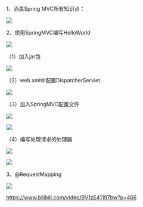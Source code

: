 1、涵盖Spring MVC所有知识点：

![](https://cdn.jsdelivr.net/gh/HelloAllenW/BlogAssets/images/202405161050218.png)

2、使用SpringMVC编写HelloWorld

![](https://cdn.jsdelivr.net/gh/HelloAllenW/BlogAssets/images/202405161051618.png)

（1）加入jar包

![](https://cdn.jsdelivr.net/gh/HelloAllenW/BlogAssets/images/202405161051407.png)

（2）web.xml中配置DispatcherServlet

![](https://cdn.jsdelivr.net/gh/HelloAllenW/BlogAssets/images/202405161051949.png)

（3）加入SpringMVC配置文件

![](https://cdn.jsdelivr.net/gh/HelloAllenW/BlogAssets/images/202405161051907.png)



![](https://cdn.jsdelivr.net/gh/HelloAllenW/BlogAssets/images/202405161052917.png)

（4）编写处理请求的处理器

![](https://cdn.jsdelivr.net/gh/HelloAllenW/BlogAssets/images/202405161052902.png)



![](https://cdn.jsdelivr.net/gh/HelloAllenW/BlogAssets/images/202405161052865.png)

3、@RequestMapping

![](https://cdn.jsdelivr.net/gh/HelloAllenW/BlogAssets/images/202405161052691.png)

<https://www.bilibili.com/video/BV1zE41197bw?p=466>